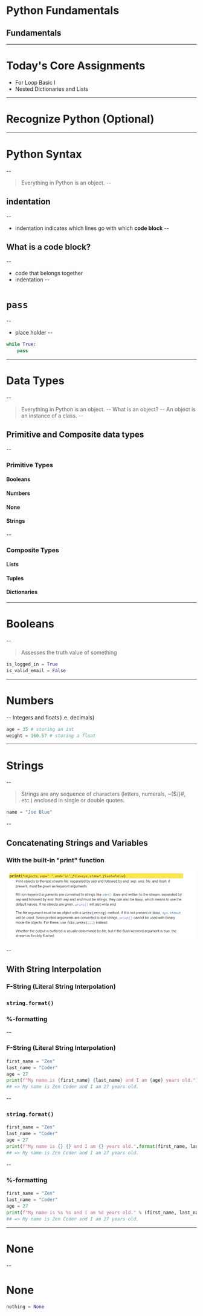 
<!-- .slide:data-background="#000000" -->
# Python Fundamentals
## Fundamentals  <!-- .element: class="fragment" -->
---
# Today's Core Assignments
- For Loop Basic I  <!-- .element: class="fragment" -->
- Nested Dictionaries and Lists  <!-- .element: class="fragment" -->
---
# Recognize Python (Optional)
---
# Python Syntax
--
>Everything in Python is an object.
--
## indentation 
--
- indentation indicates which lines go with which **code block**
--
## What is a code block?
--
- code that belongs together
- indentation
--
# `pass`
--
- place holder 
--
```py
while True:
    pass
```
---
# Data Types
--
>Everything in Python is an object.
--
What is an object?
--
>An object is an instance of a class.
--
## Primitive and Composite data types
--
### Primitive Types
#### Booleans  <!-- .element: class="fragment fade-in" -->
#### Numbers  <!-- .element: class="fragment fade-in" -->
#### None  <!-- .element: class="fragment fade-in" -->
#### Strings  <!-- .element: class="fragment fade-in" -->
--
### Composite Types
#### Lists  <!-- .element: class="fragment fade-in" -->
#### Tuples  <!-- .element: class="fragment fade-in" -->
#### Dictionaries  <!-- .element: class="fragment fade-in" -->
---
# Booleans
--
> Assesses the truth value of something

```py
is_logged_in = True
is_valid_email = False
```
 <!-- .element: class="fragment fade-in" -->
---
# Numbers
--
Integers and floats(i.e. decimals)

```py
age = 35 # storing an int
weight = 160.57 # storing a float
```
<!-- .element: class="fragment fade-in" -->
---
# Strings
--
> Strings are any sequence of characters (letters, numerals, ~($/}\#, etc.) enclosed in single or double quotes.

```py
name = "Joe Blue"
```
<!-- .element: class="fragment fade-in" -->
--
## Concatenating Strings and Variables

### With the built-in "print" function <!-- .element: class="fragment fade-in" -->

![](../../images/print-doc.png)
<!-- .element: class="fragment fade-in" -->

--
## With String Interpolation
### F-String (Literal String Interpolation) <!-- .element: class="fragment fade-in" -->
### `string.format()`  <!-- .element: class="fragment fade-in" -->
### %-formatting  <!-- .element: class="fragment fade-in" -->
--
### F-String (Literal String Interpolation)

```py
first_name = "Zen"
last_name = "Coder"
age = 27
print(f"My name is {first_name} {last_name} and I am {age} years old.")
## => My name is Zen Coder and I am 27 years old.
```
<!-- .element: class="stretch" -->
--
### `string.format()`

```py
first_name = "Zen"
last_name = "Coder"
age = 27
print(f"My name is {} {} and I am {} years old.".format(first_name, last_name, age))
## => My name is Zen Coder and I am 27 years old.
```
<!-- .element: class="stretch" -->
--
### %-formatting

```py
first_name = "Zen"
last_name = "Coder"
age = 27
print(f"My name is %s %s and I am %d years old." % (first_name, last_name, age))
## => My name is Zen Coder and I am 27 years old.
```
<!-- .element: class="stretch" -->
---
# None
--
# None
```py
nothing = None
```

